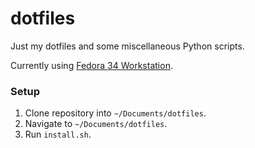 # dotfiles

Just my dotfiles and some miscellaneous Python scripts.

Currently using [Fedora 34 Workstation](https://getfedora.org/).

### Setup

1. Clone repository into `~/Documents/dotfiles`.
2. Navigate to `~/Documents/dotfiles`.
3. Run `install.sh`.
